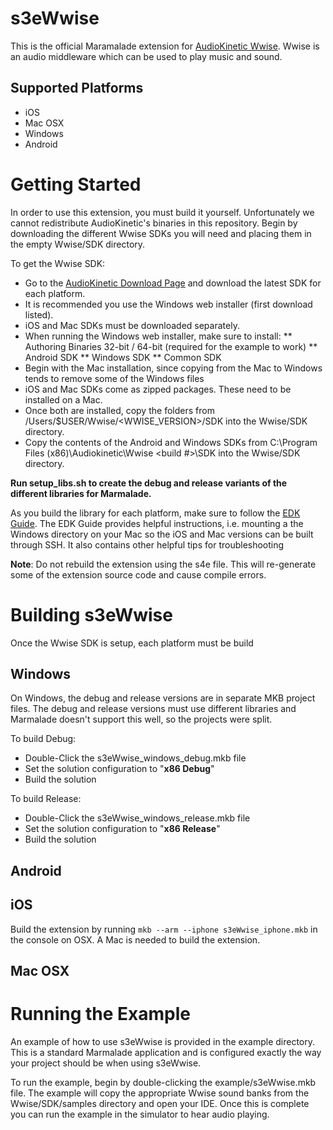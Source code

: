 s3eWwise
========

This is the official Maramalade extension for [AudioKinetic Wwise](https://www.audiokinetic.com/home/).
Wwise is an audio middleware which can be used to play music and sound.

Supported Platforms
-------------------

* iOS
* Mac OSX
* Windows
* Android

Getting Started
===============

In order to use this extension, you must build it yourself. Unfortunately we cannot redistribute
AudioKinetic's binaries in this repository. Begin by downloading the different Wwise SDKs you will need
and placing them in the empty Wwise/SDK directory.

To get the Wwise SDK:

* Go to the [AudioKinetic Download Page](https://www.audiokinetic.com/downloads/) and download the latest SDK for each platform.
* It is recommended you use the Windows web installer (first download listed).
* iOS and Mac SDKs must be downloaded separately.
* When running the Windows web installer, make sure to install:
** Authoring Binaries 32-bit / 64-bit (required for the example to work)
** Android SDK
** Windows SDK
** Common SDK
* Begin with the Mac installation, since copying from the Mac to Windows tends to remove some of the Windows files
* iOS and Mac SDKs come as zipped packages. These need to be installed on a Mac.
* Once both are installed, copy the folders from /Users/$USER/Wwise/<WWISE_VERSION>/SDK into the Wwise/SDK directory.
* Copy the contents of the Android and Windows SDKs from C:\Program Files (x86)\Audiokinetic\Wwise <build #>\SDK into the Wwise/SDK directory.

**Run setup_libs.sh to create the debug and release variants of the different libraries for Marmalade.**

As you build the library for each platform, make sure to follow the [EDK Guide](http://docs.madewithmarmalade.com/native/extensions/edkguides.html).
The EDK Guide provides helpful instructions, i.e. mounting a the Windows directory
on your Mac so the iOS and Mac versions can be built through SSH. It also contains other helpful tips for troubleshooting

**Note**: Do not rebuild the extension using the s4e file. This will re-generate some of the extension source code
and cause compile errors.

Building s3eWwise
=================

Once the Wwise SDK is setup, each platform must be build

Windows
-------

On Windows, the debug and release versions are in separate MKB project files. The debug and release
versions must use different libraries and Marmalade doesn't support this well, so the projects were split.

To build Debug:

* Double-Click the s3eWwise_windows_debug.mkb file
* Set the solution configuration to "**x86 Debug**"
* Build the solution

To build Release:

* Double-Click the s3eWwise_windows_release.mkb file
* Set the solution configuration to "**x86 Release**"
* Build the solution

Android
-------

iOS
---

Build the extension by running `mkb --arm --iphone s3eWwise_iphone.mkb` in the console on OSX.
A Mac is needed to build the extension.

Mac OSX
-------

Running the Example
===================

An example of how to use s3eWwise is provided in the example directory. This is a standard Marmalade application
and is configured exactly the way your project should be when using s3eWwise.

To run the example, begin by double-clicking the example/s3eWwise.mkb file. The example will copy the appropriate Wwise
sound banks from the Wwise/SDK/samples directory and open your IDE. Once this is complete you can run the example in the
simulator to hear audio playing.

